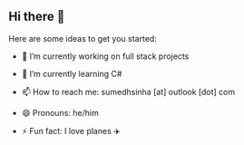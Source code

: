 ## Hi there 👋

<!--
**sumedhsinha/sumedhsinha** is a ✨ _special_ ✨ repository because its `README.md` (this file) appears on your GitHub profile.
-->
Here are some ideas to get you started:

- 🔭 I’m currently working on full stack projects
  
- 🌱 I’m currently learning C#
<!-- - 👯 I’m looking to collaborate on ...
- 🤔 I’m looking for help with ...
- 💬 Ask me about ... -->
- 📫 How to reach me: sumedhsinha [at] outlook [dot] com
  
- 😄 Pronouns: he/him
  
- ⚡ Fun fact: I love planes ✈️

